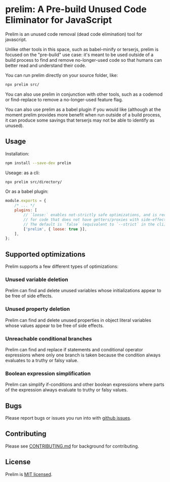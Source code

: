 # prelim: A Pre-build Unused Code Eliminator for JavaScript

Prelim is an unused code removal (dead code elimination) tool for javascript.

Unlike other tools in this space, such as babel-minify or terserjs, prelim is
focused on the "pre-build" use case: it's meant to be used outside of a build
process to find and remove no-longer-used code so that humans can better read
and understand their code.

You can run prelim directly on your source folder, like:

```sh
npx prelim src/
```

You can also use prelim in conjunction with other tools, such as a codemod or
find-replace to remove a no-longer-used feature flag.

You can also use prelim as a babel plugin if you would like (although at the
moment prelim provides more benefit when run outside of a build process, it
can produce some savings that terserjs may not be able to identify as unused).


## Usage

Installation:

```sh
npm install --save-dev prelim
```

Useage: as a cli:

```sh
npx prelim src/directory/
```

Or as a babel plugin:

```javascript
module.exports = {
    /* ... */
    plugins: [
        // `loose:` enables not-strictly safe optimizations, and is recommended
        // for code that does not have getters/proxies with side-effects.
        // The default is `false` (equivalent to `--strict` in the cli)
        ['prelim', { loose: true }],
    ],
};
```


## Supported optimizations

Prelim supports a few different types of optimizations:

### Unused variable deletion

Prelim can find and delete unused variables whose initializations appear to be
free of side effects.

### Unused property deletion

Prelim can find and delete unused properties in object literal variables whose
values appear to be free of side effects.

### Unreachable conditional branches

Prelim can find and replace if statements and conditional operator expressions
where only one branch is taken because the condition always evaluates to a truthy
or falsy value.

### Boolean expression simplification

Prelim can simplify if-conditions and other boolean expressions where parts of
the expression always evaluate to truthy or falsy values.


## Bugs

Please report bugs or issues you run into with [github issues][issues].

[issues]: https://github.com/ariabuckles/prelim/issues


## Contributing

Please see [CONTRIBUTING.md](CONTRIBUTING.md) for background for contributing.


## License

Prelim is [MIT licensed](LICENSE).
